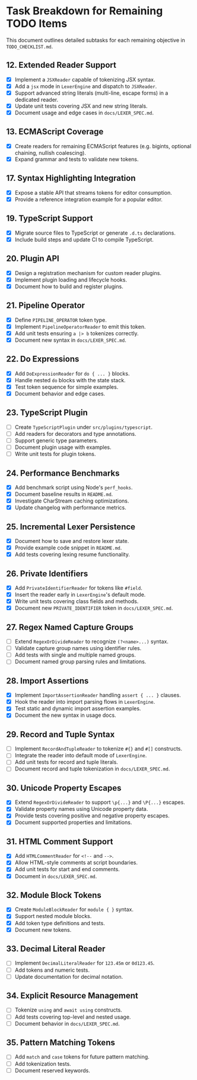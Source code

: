# Task Breakdown for Remaining TODO Items

This document outlines detailed subtasks for each remaining objective in `TODO_CHECKLIST.md`.

## 12. Extended Reader Support
- [x] Implement a `JSXReader` capable of tokenizing JSX syntax.
- [x] Add a `jsx` mode in `LexerEngine` and dispatch to `JSXReader`.
- [x] Support advanced string literals (multi-line, escape forms) in a dedicated reader.
- [x] Update unit tests covering JSX and new string literals.
- [x] Document usage and edge cases in `docs/LEXER_SPEC.md`.

## 13. ECMAScript Coverage
- [x] Create readers for remaining ECMAScript features (e.g. bigints, optional chaining, nullish coalescing).
- [x] Expand grammar and tests to validate new tokens.

## 17. Syntax Highlighting Integration
- [x] Expose a stable API that streams tokens for editor consumption.
- [x] Provide a reference integration example for a popular editor.

## 19. TypeScript Support
- [x] Migrate source files to TypeScript or generate `.d.ts` declarations.
- [x] Include build steps and update CI to compile TypeScript.

## 20. Plugin API
- [x] Design a registration mechanism for custom reader plugins.
- [x] Implement plugin loading and lifecycle hooks.
- [x] Document how to build and register plugins.

## 21. Pipeline Operator
 - [x] Define `PIPELINE_OPERATOR` token type.
 - [x] Implement `PipelineOperatorReader` to emit this token.
 - [x] Add unit tests ensuring `a |> b` tokenizes correctly.
 - [x] Document new syntax in `docs/LEXER_SPEC.md`.

## 22. Do Expressions
- [x] Add `DoExpressionReader` for `do { ... }` blocks.
- [x] Handle nested `do` blocks with the state stack.
- [x] Test token sequence for simple examples.
- [x] Document behavior and edge cases.

## 23. TypeScript Plugin
- [ ] Create `TypeScriptPlugin` under `src/plugins/typescript`.
- [ ] Add readers for decorators and type annotations.
- [ ] Support generic type parameters.
- [ ] Document plugin usage with examples.
- [ ] Write unit tests for plugin tokens.

## 24. Performance Benchmarks
- [x] Add benchmark script using Node's `perf_hooks`.
- [x] Document baseline results in `README.md`.
- [x] Investigate CharStream caching optimizations.
- [x] Update changelog with performance metrics.

## 25. Incremental Lexer Persistence
- [x] Document how to save and restore lexer state.
- [x] Provide example code snippet in `README.md`.
- [x] Add tests covering lexing resume functionality.

## 26. Private Identifiers
- [x] Add `PrivateIdentifierReader` for tokens like `#field`.
- [x] Insert the reader early in `LexerEngine`'s default mode.
- [x] Write unit tests covering class fields and methods.
- [x] Document new `PRIVATE_IDENTIFIER` token in `docs/LEXER_SPEC.md`.

## 27. Regex Named Capture Groups
- [ ] Extend `RegexOrDivideReader` to recognize `(?<name>...)` syntax.
- [ ] Validate capture group names using identifier rules.
- [ ] Add tests with single and multiple named groups.
- [ ] Document named group parsing rules and limitations.

## 28. Import Assertions
 - [x] Implement `ImportAssertionReader` handling `assert { ... }` clauses.
 - [x] Hook the reader into import parsing flows in `LexerEngine`.
 - [x] Test static and dynamic import assertion examples.
 - [x] Document the new syntax in usage docs.

## 29. Record and Tuple Syntax
- [ ] Implement `RecordAndTupleReader` to tokenize `#{}` and `#[]` constructs.
- [ ] Integrate the reader into default mode of `LexerEngine`.
- [ ] Add unit tests for record and tuple literals.
- [ ] Document record and tuple tokenization in `docs/LEXER_SPEC.md`.

## 30. Unicode Property Escapes
- [x] Extend `RegexOrDivideReader` to support `\p{...}` and `\P{...}` escapes.
- [x] Validate property names using Unicode property data.
- [x] Provide tests covering positive and negative property escapes.
- [x] Document supported properties and limitations.

## 31. HTML Comment Support
- [x] Add `HTMLCommentReader` for `<!--` and `-->`.
- [x] Allow HTML-style comments at script boundaries.
- [x] Add unit tests for start and end comments.
- [x] Document in `docs/LEXER_SPEC.md`.

## 32. Module Block Tokens
- [x] Create `ModuleBlockReader` for `module { }` syntax.
- [x] Support nested module blocks.
- [x] Add token type definitions and tests.
- [x] Document new tokens.

## 33. Decimal Literal Reader
- [ ] Implement `DecimalLiteralReader` for `123.45m` or `0d123.45`.
- [ ] Add tokens and numeric tests.
- [ ] Update documentation for decimal notation.

## 34. Explicit Resource Management
- [ ] Tokenize `using` and `await using` constructs.
- [ ] Add tests covering top-level and nested usage.
- [ ] Document behavior in `docs/LEXER_SPEC.md`.

## 35. Pattern Matching Tokens
- [ ] Add `match` and `case` tokens for future pattern matching.
- [ ] Add tokenization tests.
- [ ] Document reserved keywords.

